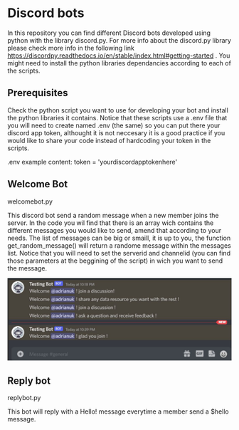 # Discord bots
In this repository you can find different Discord bots developed using python with the library discord.py. For more info about the discord.py library please check more info in the following link https://discordpy.readthedocs.io/en/stable/index.html#getting-started . You might need to install the python libraries dependancies according to each of the scripts. 

## Prerequisites
Check the python script you want to use for developing your bot and install the python libraries it contains. Notice that these scripts use a .env file that you will need to create named .env (the same) so you can put there your discord app token, althought it is not neccesary it is a good practice if you would like to share your code instead of hardcoding your token in the scripts. 

.env example content:
token = 'yourdiscordapptokenhere'

## Welcome Bot
welcomebot.py 

This discord bot send a random message when a new member joins the server. In the code you wil find that there is an array wich contains the different messages you would like to send, amend that according to your needs. The list of messages can be big or smaill, it is up to you, the function get_random_message() will return a randome message within the messages list. Notice that you will need to set the serverid and channelid (you can find those parameters at the beggining of the script) in wich you want to send the message. 

<img src='https://github.com/adrianrodriguez-io/discord-bots/blob/main/images/welcomebot.png'></img>

## Reply bot
replybot.py

This bot will reply with a Hello! message everytime a member send a $hello message. 
